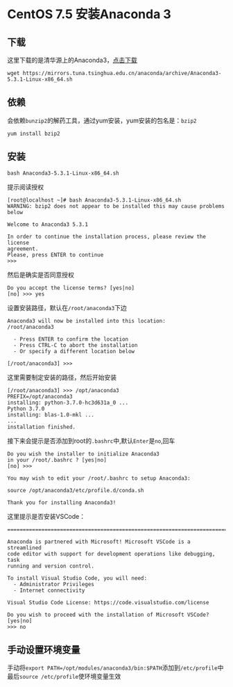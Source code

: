 # CentOS 7.5 安装Anaconda 3

## 下载

这里下载的是清华源上的Anaconda3，[点击下载](https://mirrors.tuna.tsinghua.edu.cn/anaconda/archive/Anaconda3-5.3.1-Linux-x86_64.sh)</br>

```shell
wget https://mirrors.tuna.tsinghua.edu.cn/anaconda/archive/Anaconda3-5.3.1-Linux-x86_64.sh
```

## 依赖

会依赖`bunzip2`的解药工具，通过yum安装，yum安装的包名是：`bzip2`

```shell
yum install bzip2
```

## 安装

```shell
bash Anaconda3-5.3.1-Linux-x86_64.sh
```

提示阅读授权

```shell
[root@localhost ~]# bash Anaconda3-5.3.1-Linux-x86_64.sh
WARNING: bzip2 does not appear to be installed this may cause problems below

Welcome to Anaconda3 5.3.1

In order to continue the installation process, please review the license
agreement.
Please, press ENTER to continue
>>>
```

然后是确实是否同意授权

```shell
Do you accept the license terms? [yes|no]
[no] >>> yes
```

设置安装路径，默认在`/root/anaconda3`下边

```shell
Anaconda3 will now be installed into this location:
/root/anaconda3

  - Press ENTER to confirm the location
  - Press CTRL-C to abort the installation
  - Or specify a different location below

[/root/anaconda3] >>>
```

这里需要制定安装的路径，然后开始安装

```shell
[/root/anaconda3] >>> /opt/anaconda3
PREFIX=/opt/anaconda3
installing: python-3.7.0-hc3d631a_0 ...
Python 3.7.0
installing: blas-1.0-mkl ...
...
installation finished.
```

接下来会提示是否添加到root的`.bashrc`中,默认`Enter`是`no`,回车

```shell
Do you wish the installer to initialize Anaconda3
in your /root/.bashrc ? [yes|no]
[no] >>>

You may wish to edit your /root/.bashrc to setup Anaconda3:

source /opt/anaconda3/etc/profile.d/conda.sh

Thank you for installing Anaconda3!
```

这里提示是否安装VSCode：

```shell
===========================================================================

Anaconda is partnered with Microsoft! Microsoft VSCode is a streamlined
code editor with support for development operations like debugging, task
running and version control.

To install Visual Studio Code, you will need:
  - Administrator Privileges
  - Internet connectivity

Visual Studio Code License: https://code.visualstudio.com/license

Do you wish to proceed with the installation of Microsoft VSCode? [yes|no]
>>> no
```

## 手动设置环境变量

手动将`export PATH=/opt/modules/anaconda3/bin:$PATH`添加到`/etc/profile`中</br>
最后`source /etc/profile`使环境变量生效